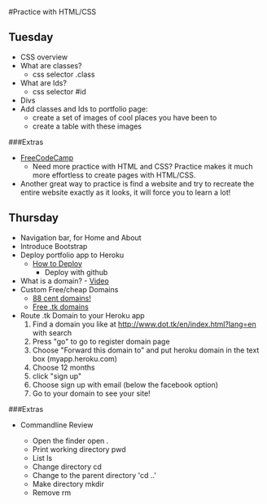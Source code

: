 #Practice with HTML/CSS

## Tuesday
- CSS overview
- What are classes? 
	- css selector .class
- What are Ids?
	- css selector #id
- Divs
- Add classes and Ids to portfolio page:
	- create a set of images of cool places you have been to
	- create a table with these images

###Extras
- [FreeCodeCamp](https://www.freecodecamp.com/challenges/say-hello-to-html-elements)
	-  Need more practice with HTML and CSS? Practice makes it much more effortless to create pages with HTML/CSS. 
- Another great way to practice is find a website and try to recreate the entire website exactly as it looks, it will force you to learn a lot!


## Thursday
- Navigation bar, for Home and About
- Introduce Bootstrap
- Deploy portfolio app to Heroku
	- [How to Deploy](https://devcenter.heroku.com/articles/git)
		- Deploy with github
- What is a domain? - [Video](https://www.youtube.com/watch?v=nseH93yOy7A)
- Custom Free/cheap Domains
	- [88 cent domains!](https://www.namecheap.com/promos/2016/crazy-88.aspx)
	- [Free .tk domains](http://www.dot.tk/en/index.html?lang=en)
- Route .tk Domain to your Heroku app
	1. Find a domain you like at http://www.dot.tk/en/index.html?lang=en with search
	2. Press "go" to go to register domain page
	3. Choose "Forward this domain to" and put heroku domain in the text box (myapp.heroku.com)
	4. Choose 12 months
	5. click "sign up"
	6. Choose sign up with email (below the facebook option)
	7. Go to your domain to see your site!

###Extras
- Commandline Review

	- Open the finder 
		open .
	- Print working directory
		pwd
	- List
		ls
	- Change directory
		cd
	- Change to the parent directory
		'cd ..'
	- Make directory
		mkdir
	- Remove
		rm

